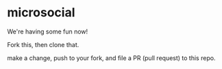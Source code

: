 # microsocial
We're having some fun now!

Fork this, then clone that.

make a change, push to your fork, and file a PR (pull request) to this repo.

